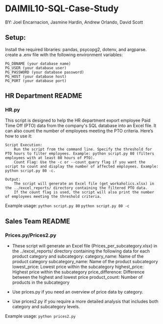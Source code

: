# DAIMIL10-SQL-Case-Study

BY: Joel Encarnacion, Jasmine Hardin, Andrew Orlando, David Scott

## Setup:
Install the required libraries: pandas, psycopg2, dotenv, and argparse.
create a .env file with the following environment variables:
```
PG_DBNAME (your database name)
PG_USER (your database user)
PG_PASSWORD (your database password)
PG_HOST (your database host)
PG_PORT (your database port)
```

## HR Department README
### HR.py
This script is designed to help the HR department export employee Paid Time Off (PTO) data from the company's SQL database into an Excel file. It can also count the number of employees meeting the PTO criteria. Here’s how to use it:

    Script Execution:
        Run the script from the command line. Specify the threshold for PTO hours to filter employees. Example: python script.py 80 (filters employees with at least 80 hours of PTO).
        Count Flag: Use the -c or --count_query flag if you want the script to count and display the number of affected employees. Example: python script.py 80 -c.

    Output:
        The script will generate an Excel file (get_workaholics.xlsx) in the ../excel_reports/ directory containing the filtered PTO data.
        If the count flag is used, the script will also print the number of employees meeting the threshold criteria.

Example usage:
```python script.py 80```
```python script.py 80 -c```

## Sales Team README
### Prices.py/Prices2.py

- These script will generate an Excel file (Prices_per_subcategory.xlsx) in the ../excel_reports/ directory containing the following data for each product category and subcategory:
        category_name: Name of the product category
        subcategory_name: Name of the product subcategory
        lowest_price: Lowest price within the subcategory
        highest_price: Highest price within the subcategory
        price_difference: Difference between the highest and lowest price
        product_count: Number of products in the subcategory

- Use prices.py if you need an overview of price data by category.

- Use prices2.py if you require a more detailed analysis that includes both category and subcategory levels.

Example usage:
`python prices2.py`
